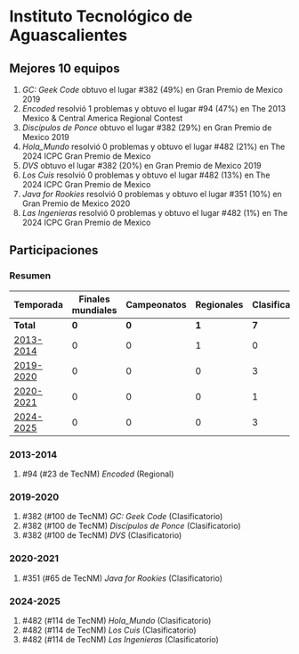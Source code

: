 # Instituto Tecnológico de Aguascalientes

## Mejores 10 equipos

1. _GC: Geek Code_ obtuvo el lugar #382 (49%) en Gran Premio de Mexico 2019
1. _Encoded_ resolvió 1 problemas y obtuvo el lugar #94 (47%) en The 2013 Mexico & Central America Regional Contest
1. _Discípulos de Ponce_ obtuvo el lugar #382 (29%) en Gran Premio de Mexico 2019
1. _Hola_Mundo_ resolvió 0 problemas y obtuvo el lugar #482 (21%) en The 2024 ICPC Gran Premio de Mexico
1. _DVS_ obtuvo el lugar #382 (20%) en Gran Premio de Mexico 2019
1. _Los Cuis_ resolvió 0 problemas y obtuvo el lugar #482 (13%) en The 2024 ICPC Gran Premio de Mexico
1. _Java for Rookies_ resolvió 0 problemas y obtuvo el lugar #351 (10%) en Gran Premio de Mexico 2020
1. _Las Ingenieras_ resolvió 0 problemas y obtuvo el lugar #482 (1%) en The 2024 ICPC Gran Premio de Mexico

## Participaciones

### Resumen

| Temporada | Finales mundiales | Campeonatos | Regionales | Clasificatorios | Equipos |
| --- | --- | --- | --- | --- | --- |
| **Total** | **0** | **0** | **1** | **7** | **8** |
| [2013-2014](#2013-2014) | 0 | 0 | 1 | 0 | 1 |
| [2019-2020](#2019-2020) | 0 | 0 | 0 | 3 | 3 |
| [2020-2021](#2020-2021) | 0 | 0 | 0 | 1 | 1 |
| [2024-2025](#2024-2025) | 0 | 0 | 0 | 3 | 3 |

### 2013-2014

1. #94 (#23 de TecNM) _Encoded_ (Regional)

### 2019-2020

1. #382 (#100 de TecNM) _GC: Geek Code_ (Clasificatorio)
1. #382 (#100 de TecNM) _Discípulos de Ponce_ (Clasificatorio)
1. #382 (#100 de TecNM) _DVS_ (Clasificatorio)

### 2020-2021

1. #351 (#65 de TecNM) _Java for Rookies_ (Clasificatorio)

### 2024-2025

1. #482 (#114 de TecNM) _Hola_Mundo_ (Clasificatorio)
1. #482 (#114 de TecNM) _Los Cuis_ (Clasificatorio)
1. #482 (#114 de TecNM) _Las Ingenieras_ (Clasificatorio)




